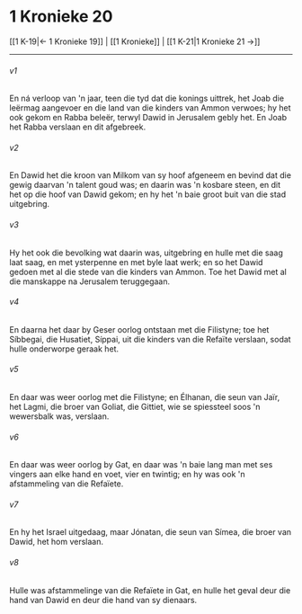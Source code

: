 # 1 Kronieke 20

[[1 K-19|← 1 Kronieke 19]] | [[1 Kronieke]] | [[1 K-21|1 Kronieke 21 →]]
***

###### v1
En ná verloop van 'n jaar, teen die tyd dat die konings uittrek, het Joab die leërmag aangevoer en die land van die kinders van Ammon verwoes; hy het ook gekom en Rabba beleër, terwyl Dawid in Jerusalem gebly het. En Joab het Rabba verslaan en dit afgebreek. 
###### v2
En Dawid het die kroon van Milkom van sy hoof afgeneem en bevind dat die gewig daarvan 'n talent goud was; en daarin was 'n kosbare steen, en dit het op die hoof van Dawid gekom; en hy het 'n baie groot buit van die stad uitgebring. 
###### v3
Hy het ook die bevolking wat daarin was, uitgebring en hulle met die saag laat saag, en met ysterpenne en met byle laat werk; en so het Dawid gedoen met al die stede van die kinders van Ammon. Toe het Dawid met al die manskappe na Jerusalem teruggegaan. 
###### v4
En daarna het daar by Geser oorlog ontstaan met die Filistyne; toe het Síbbegai, die Husatiet, Síppai, uit die kinders van die Refaïte verslaan, sodat hulle onderworpe geraak het. 
###### v5
En daar was weer oorlog met die Filistyne; en Élhanan, die seun van Jaïr, het Lagmi, die broer van Goliat, die Gittiet, wie se spiessteel soos 'n wewersbalk was, verslaan. 
###### v6
En daar was weer oorlog by Gat, en daar was 'n baie lang man met ses vingers aan elke hand en voet, vier en twintig; en hy was ook 'n afstammeling van die Refaïete. 
###### v7
En hy het Israel uitgedaag, maar Jónatan, die seun van Símea, die broer van Dawid, het hom verslaan. 
###### v8
Hulle was afstammelinge van die Refaïete in Gat, en hulle het geval deur die hand van Dawid en deur die hand van sy dienaars. 
